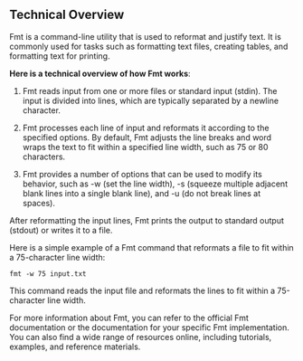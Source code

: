 ## Technical Overview

Fmt is a command-line utility that is used to reformat and justify text. It is commonly used for tasks such as formatting text files, creating tables, and formatting text for printing.

**Here is a technical overview of how Fmt works**:

1. Fmt reads input from one or more files or standard input (stdin). The input is divided into lines, which are typically separated by a newline character.

1. Fmt processes each line of input and reformats it according to the specified options. By default, Fmt adjusts the line breaks and word wraps the text to fit within a specified line width, such as 75 or 80 characters.

1. Fmt provides a number of options that can be used to modify its behavior, such as -w (set the line width), -s (squeeze multiple adjacent blank lines into a single blank line), and -u (do not break lines at spaces).

After reformatting the input lines, Fmt prints the output to standard output (stdout) or writes it to a file.

Here is a simple example of a Fmt command that reformats a file to fit within a 75-character line width:

```
fmt -w 75 input.txt
```

This command reads the input file and reformats the lines to fit within a 75-character line width.

For more information about Fmt, you can refer to the official Fmt documentation or the documentation for your specific Fmt implementation. You can also find a wide range of resources online, including tutorials, examples, and reference materials.
